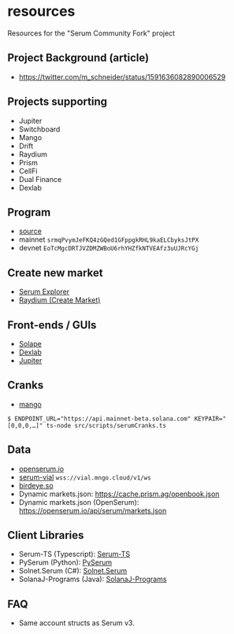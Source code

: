 # resources

Resources for the "Serum Community Fork" project

## Project Background (article)

- https://twitter.com/m_schneider/status/1591636082890006529

## Projects supporting

- Jupiter
- Switchboard
- Mango
- Drift
- Raydium
- Prism
- CellFi
- Dual Finance
- Dexlab

## Program

- [source](https://github.com/blockworks-foundation/serum-dex)
- mainnet `srmqPvymJeFKQ4zGQed1GFppgkRHL9kaELCbyksJtPX`
- devnet `EoTcMgcDRTJVZDMZWBoU6rhYHZfkNTVEAfz3uUJRcYGj`

## Create new market

- [Serum Explorer](https://serumexplorer.xyz)
- [Raydium (Create Market)](https://raydium.io/create-market/)

## Front-ends / GUIs

- [Solape](https://dex.solape.io)
- [Dexlab](https://openbook.dexlab.space)
- [Jupiter](https://jup.ag/)

## Cranks

- [mango](https://github.com/blockworks-foundation/mango-client-v3)

```
$ ENDPOINT_URL="https://api.mainnet-beta.solana.com" KEYPAIR="[0,0,0,…]" ts-node src/scripts/serumCranks.ts
```

## Data

- [openserum.io](https://openserum.io)
- [serum-vial](https://github.com/tardis-dev/serum-vial)
  `wss://vial.mngo.cloud/v1/ws`
- [birdeye.so](https://birdeye.so)
- Dynamic markets.json: https://cache.prism.ag/openbook.json
- Dynamic markets.json (OpenSerum): https://openserum.io/api/serum/markets.json

## Client Libraries

- Serum-TS (Typescript): [Serum-TS](https://github.com/project-serum/serum-ts)
- PySerum (Python): [PySerum](https://github.com/serum-community/pyserum)
- Solnet.Serum (C#): [Solnet.Serum](https://github.com/bmresearch/Solnet.Serum)
- SolanaJ-Programs (Java):
  [SolanaJ-Programs](https://github.com/skynetcap/solanaj-programs/tree/master/serum)

## FAQ

- Same account structs as Serum v3.
